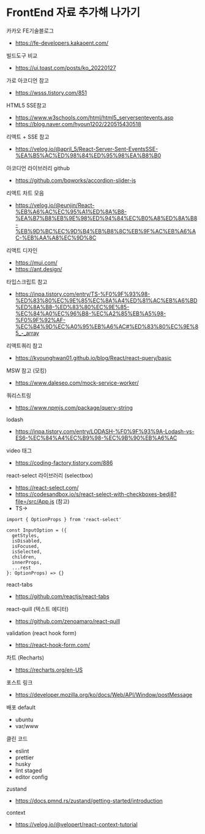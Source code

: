# FrontEnd 자료 추가해 나가기

카카오 FE기술블로그
- https://fe-developers.kakaoent.com/

빌드도구 비교
- https://ui.toast.com/posts/ko_20220127

가로 아코디언 참고
- https://wsss.tistory.com/851

HTML5 SSE참고
- https://www.w3schools.com/html/html5_serversentevents.asp
- https://blog.naver.com/hyoun1202/220515430518

리액트 + SSE 참고
- https://velog.io/@april_5/React-Server-Sent-EventsSSE-%EA%B5%AC%ED%98%84%ED%95%98%EA%B8%B0

아코디언 라이브러리 github
- https://github.com/bqworks/accordion-slider-js

리액트 차트 모음
- https://velog.io/@eunjin/React-%EB%A6%AC%EC%95%A1%ED%8A%B8-%EA%B7%B8%EB%9E%98%ED%94%84%EC%B0%A8%ED%8A%B8-%EB%9D%BC%EC%9D%B4%EB%B8%8C%EB%9F%AC%EB%A6%AC-%EB%AA%A8%EC%9D%8C

리액트 디자인
- https://mui.com/
- https://ant.design/

타입스크립트 참고
- https://inpa.tistory.com/entry/TS-%F0%9F%93%98-%ED%83%80%EC%9E%85%EC%8A%A4%ED%81%AC%EB%A6%BD%ED%8A%B8-%ED%83%80%EC%9E%85-%EC%84%A0%EC%96%B8-%EC%A2%85%EB%A5%98-%F0%9F%92%AF-%EC%B4%9D%EC%A0%95%EB%A6%AC#%ED%83%80%EC%9E%85_-_array

리액트쿼리 참고
- https://kyounghwan01.github.io/blog/React/react-query/basic

MSW 참고 (모킹)
- https://www.daleseo.com/mock-service-worker/

쿼리스트링
- https://www.npmjs.com/package/query-string

lodash
- https://inpa.tistory.com/entry/LODASH-%F0%9F%93%9A-Lodash-vs-ES6-%EC%84%A4%EC%B9%98-%EC%9B%90%EB%A6%AC

video 태그
- https://coding-factory.tistory.com/886

react-select 라이브러리 (selectbox)
- https://react-select.com/
- https://codesandbox.io/s/react-select-with-checkboxes-bedj8?file=/src/App.js   (참고)
- TS->
```
import { OptionProps } from 'react-select'

const InputOption = ({
  getStyles,
  isDisabled,
  isFocused,
  isSelected,
  children,
  innerProps,
  ...rest
}: OptionProps) => {}
```

react-tabs
- https://github.com/reactjs/react-tabs

react-quill  (텍스트 에디터)
- https://github.com/zenoamaro/react-quill

validation (react hook form)
- https://react-hook-form.com/

차트 (Recharts)
- https://recharts.org/en-US

포스트 링크
- https://developer.mozilla.org/ko/docs/Web/API/Window/postMessage

배포 default
- ubuntu
- var/www

클린 코드
- eslint
- prettier
- husky
- lint staged
- editor config

zustand
- https://docs.pmnd.rs/zustand/getting-started/introduction

context
- https://velog.io/@velopert/react-context-tutorial
